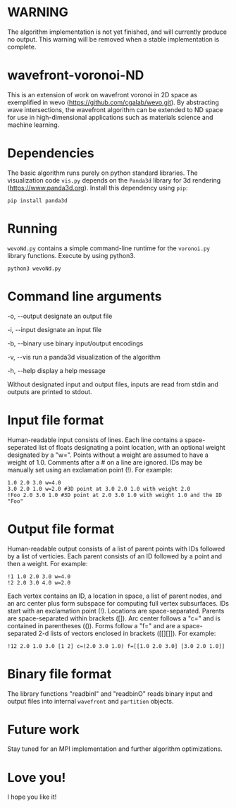 # WARNING

The algorithm implementation is not yet finished,
and will currently produce no output.
This warning will be removed when a stable implementation is complete.

# wavefront-voronoi-ND

This is an extension of work on wavefront voronoi in 2D space as exemplified in
wevo (https://github.com/cgalab/wevo.git).
By abstracting wave intersections,
the wavefront algorithm can be extended to ND space for use in high-dimensional
applications such as materials science and machine learning.

# Dependencies

The basic algorithm runs purely on python standard libraries.
The visualization code ```vis.py``` depends on the ```Panda3d``` library
for 3d rendering (https://www.panda3d.org).
Install this dependency using ```pip```:

```pip install panda3d```

# Running

```wevoNd.py``` contains a simple command-line runtime for the ```voronoi.py```
library functions.
Execute by using python3.

```python3 wevoNd.py```

# Command line arguments

-o, --output	<filename> designate an output file

-i, --input	<filename> designate an input file

-b, --binary	use binary input/output encodings

-v, --vis	run a panda3d visualization of the algorithm

-h, --help	display a help message

Without designated input and output files, inputs are read from stdin and
outputs are printed to stdout.

# Input file format

Human-readable input consists of lines.
Each line contains a space-seperated list of floats designating a point
location, with an optional weight designated by a "w=".
Points without a weight are assumed to have a weight of 1.0.
Comments after a \# on a line are ignored.
IDs may be manually set using an exclamation point (!).
For example:

```
1.0 2.0 3.0 w=4.0
3.0 2.0 1.0 w=2.0 #3D point at 3.0 2.0 1.0 with weight 2.0
!Foo 2.0 3.0 1.0 #3D point at 2.0 3.0 1.0 with weight 1.0 and the ID "Foo"
```

# Output file format

Human-readable output consists of a list of parent points with IDs
followed by a list of verticies.
Each parent consists of an ID followed by a point and then a weight.
For example:

```
!1 1.0 2.0 3.0 w=4.0
!2 2.0 3.0 4.0 w=2.0
```

Each vertex contains an ID, a location in space, a list of parent nodes,
and an arc center plus form subspace for computing full vertex subsurfaces.
IDs start with an exclamation point (!).
Locations are space-separated.
Parents are space-separated within brackets ([]).
Arc center follows a "c=" and is contained in parentheses (()).
Forms follow a "f=" and are a space-separated 2-d lists of vectors enclosed
in brackets ([[][]]).
For example:

```
!12 2.0 1.0 3.0 [1 2] c=(2.0 3.0 1.0) f=[[1.0 2.0 3.0] [3.0 2.0 1.0]]
```

# Binary file format

The library functions "readbinI" and "readbinO" reads binary input and output
files into internal ```wavefront``` and ```partition``` objects.

# Future work

Stay tuned for an MPI implementation and further algorithm optimizations.

# Love you!
I hope you like it!
